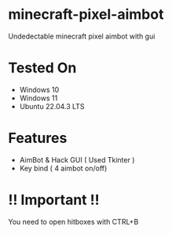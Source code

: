 # minecraft-pixel-aimbot
Undedectable minecraft pixel aimbot with gui
# Tested On
- Windows 10
- Windows 11
- Ubuntu 22.04.3 LTS
# Features
- AimBot & Hack GUI ( Used Tkinter )
- Key bind ( 4 aimbot on/off)
# !! Important !!
You need to open hitboxes with CTRL+B
